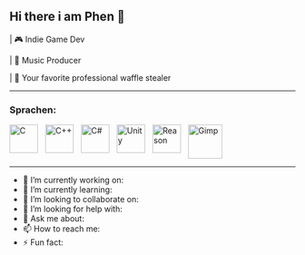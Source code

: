 ## Hi there i am Phen 👋

| :video_game: Indie Game Dev 

| :musical_note: Music Producer

| :waffle: Your favorite professional waffle stealer


---


### Sprachen:

<img align="left" alt="C" width="50px" style="padding-right:10px;" src="https://cdn.jsdelivr.net/gh/devicons/devicon/icons/c/c-original.svg"/>
<img align="left" alt="C++" width="50px" style="padding-right:10px;" src="https://cdn.jsdelivr.net/gh/devicons/devicon/icons/cplusplus/cplusplus-original.svg"/>
<img align="left" alt="C#" width="50px" style="padding-right:10px;" src="https://cdn.jsdelivr.net/gh/devicons/devicon/icons/csharp/csharp-original.svg"/>
<img align="left" alt="Unity" width="50px" style="padding-right:10px;" src="https://cdn.jsdelivr.net/gh/devicons/devicon/icons/unity/unity-original.svg"/>
<img align="left" alt="Reason" width="50px" style="padding-right:10px;" src="https://upload.wikimedia.org/wikipedia/commons/6/67/Reason_Software_Logo.png"/>
<img align="left" alt="Gimp" width="60px" style="padding-right:10px;" src="https://upload.wikimedia.org/wikipedia/commons/thumb/4/45/The_GIMP_icon_-_gnome.svg/1200px-The_GIMP_icon_-_gnome.svg.png"/>

<br clear="left"/>

---


- 🔭 I’m currently working on:
- 🌱 I’m currently learning:
- 👯 I’m looking to collaborate on:
- 🤔 I’m looking for help with:
- 💬 Ask me about:
- 📫 How to reach me:
- ⚡ Fun fact:

